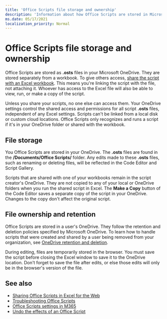 ```yaml
---
title: 'Office Scripts file storage and ownership'
description: 'Information about how Office Scripts are stored in Microsoft OneDrive and transferred between owners.'
ms.date: 05/17/2021
localization_priority: Normal
---
```


# Office Scripts file storage and ownership

Office Scripts are stored as **.osts** files in your Microsoft OneDrive. They are stored separately from a workbook. To give others access, [share the script with an Excel workbook](excel.md#sharing-scripts). This means you're linking the script with the file, not attaching it. Whoever has access to the Excel file will also be able to view, run, or make a copy of the script.

Unless you share your scripts, no one else can access them. Your OneDrive settings control the shared access and permissions for all script **.osts** files, independent of any Excel settings. Scripts can't be linked from a local disk or custom cloud locations. Office Scripts only recognizes and runs a script if it's in your OneDrive folder or shared with the workbook.

## File storage

You Office Scripts are stored in your OneDrive. The **.osts** files are found in the **/Documents/Office Scripts/** folder. Any edits made to these **.osts** files, such as renaming or deleting files, will be reflected in the Code Editor and Script Gallery.

Scripts that are shared with one of your workbooks remain in the script creator's OneDrive. They are not copied to any of your local or OneDrive folders when you run the shared script in Excel. The **Make a Copy** button of the Code Editor saves a separate copy of the script in your OneDrive. Changes to the copy don't affect the original script.

## File ownership and retention

Office Scripts are stored in a user's OneDrive. They follow the retention and deletion policies specified by Microsoft OneDrive. To learn how to handle scripts that were created and shared by a user being removed from your organization, see [OneDrive retention and deletion](/onedrive/retention-and-deletion).

During editing, files are temporarily stored in the browser. You must save the script before closing the Excel window to save it to the OneDrive location. Don't forget to save the file after edits, or else those edits will only be in the browser's version of the file.

## See also

- [Sharing Office Scripts in Excel for the Web](https://support.microsoft.com/office/sharing-office-scripts-in-excel-for-the-web-226eddbc-3a44-4540-acfe-fccda3d1122b)
- [Troubleshooting Office Scripts](../testing/troubleshooting.md)
- [Office Scripts settings in M365](https://support.office.com/article/office-scripts-settings-in-m365-19d3c51a-6ca2-40ab-978d-60fa49554dcf)
- [Undo the effects of an Office Script](../testing/undo.md)
